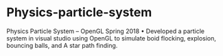 # Physics-particle-system
Physics Particle System – OpenGL				        		     	     	     Spring 2018
•	Developed a particle system in visual studio using OpenGL to simulate boid flocking, explosion, bouncing balls, and A star path finding. 
